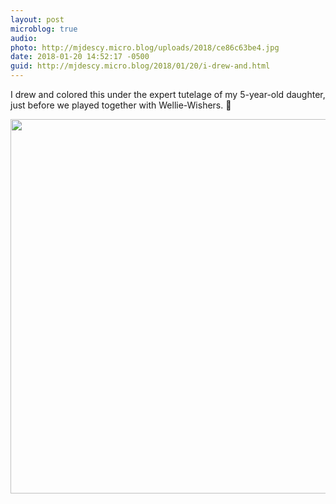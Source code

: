 ```yaml
---
layout: post
microblog: true
audio: 
photo: http://mjdescy.micro.blog/uploads/2018/ce86c63be4.jpg
date: 2018-01-20 14:52:17 -0500
guid: http://mjdescy.micro.blog/2018/01/20/i-drew-and.html
---
```

I drew and colored this under the expert tutelage of my 5-year-old daughter, just before we played together with Wellie-Wishers. 🎨

<img src="http://mjdescy.micro.blog/uploads/2018/ce86c63be4.jpg" width="600" height="599" />
